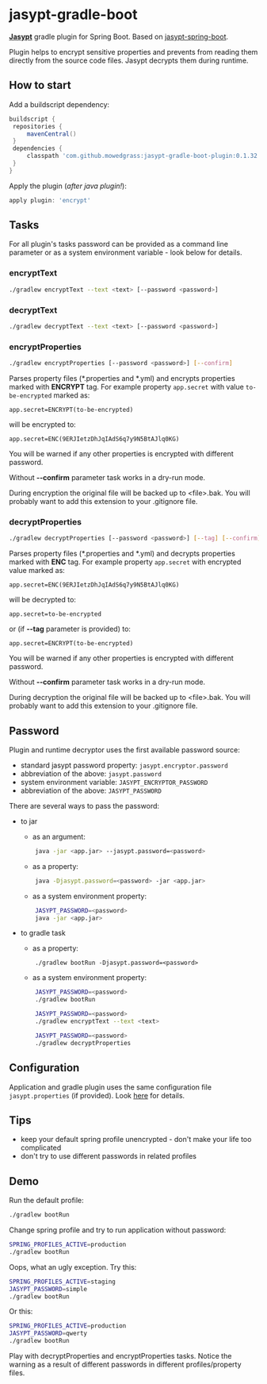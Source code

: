 # jasypt-gradle-boot

**[Jasypt](http://jasypt.org)** gradle plugin for Spring Boot. Based on [jasypt-spring-boot](https://github.com/ulisesbocchio/jasypt-spring-boot).

Plugin helps to encrypt sensitive properties and prevents from reading them directly from the source code files.
Jasypt decrypts them during runtime.

## How to start

Add a buildscript dependency:
```groovy
buildscript {
 repositories {
     mavenCentral()
 }
 dependencies {
     classpath 'com.github.mowedgrass:jasypt-gradle-boot-plugin:0.1.32'
 }
}
```

Apply the plugin (_after java plugin!_):
```groovy
apply plugin: 'encrypt'
```


## Tasks

For all plugin's tasks password can be provided as a command line parameter or as a system environment variable - look below for details.

### encryptText

```bash
./gradlew encryptText --text <text> [--password <password>]
```

### decryptText

```bash
./gradlew decryptText --text <text> [--password <password>]
```

### encryptProperties

```bash
./gradlew encryptProperties [--password <password>] [--confirm]
```

Parses property files (\*.properties and \*.yml) and encrypts properties marked with **ENCRYPT** tag.
For example property `app.secret` with value `to-be-encrypted` marked as:
```properties
app.secret=ENCRYPT(to-be-encrypted)
```
will be encrypted to:
```properties
app.secret=ENC(9ERJIetzDhJqIAdS6q7y9N5BtAJlq0KG)
```

You will be warned if any other properties is encrypted with different password.

Without **--confirm** parameter task works in a dry-run mode.

During encryption the original file will be backed up to \<file\>.bak. You will probably want to add this extension to your .gitignore file.

### decryptProperties

```bash
./gradlew decryptProperties [--password <password>] [--tag] [--confirm]
```

Parses property files (\*.properties and \*.yml) and decrypts properties marked with **ENC** tag.
For example property `app.secret` with encrypted value marked as:
```properties
app.secret=ENC(9ERJIetzDhJqIAdS6q7y9N5BtAJlq0KG)
```
will be decrypted to:
```properties
app.secret=to-be-encrypted
```
or (if **--tag** parameter is provided) to:
```properties
app.secret=ENCRYPT(to-be-encrypted)
```

You will be warned if any other properties is encrypted with different password.

Without **--confirm** parameter task works in a dry-run mode.

During decryption the original file will be backed up to \<file\>.bak. You will probably want to add this extension to your .gitignore file.

## Password

Plugin and runtime decryptor uses the first available password source:

* standard jasypt password property: `jasypt.encryptor.password`
* abbreviation of the above: `jasypt.password`
* system environment variable: `JASYPT_ENCRYPTOR_PASSWORD`
* abbreviation of the above: `JASYPT_PASSWORD`

There are several ways to pass the password:
* to jar
    * as an argument:
    ```bash
        java -jar <app.jar> --jasypt.password=<password>
    ```

    * as a property:
    ```bash
        java -Djasypt.password=<password> -jar <app.jar>
    ```

    * as a system environment property:
    ```bash
        JASYPT_PASSWORD=<password>
        java -jar <app.jar>
    ```

* to gradle task
    * as a property:
    ```
        ./gradlew bootRun -Djasypt.password=<password>
    ```

    * as a system environment property:
    ```bash
        JASYPT_PASSWORD=<password>
        ./gradlew bootRun
    ```
    ```bash
        JASYPT_PASSWORD=<password>
        ./gradlew encryptText --text <text>
    ```
    ```bash
        JASYPT_PASSWORD=<password>
        ./gradlew decryptProperties
    ```


## Configuration

Application and gradle plugin uses the same configuration file `jasypt.properties` (if provided). 
Look [here](https://github.com/ulisesbocchio/jasypt-spring-boot#encryption-configuration) for details.

## Tips

* keep your default spring profile unencrypted - don't make your life too complicated
* don't try to use different passwords in related profiles

## Demo

Run the default profile:
```bash
./gradlew bootRun
```

Change spring profile and try to run application without password:
```bash
SPRING_PROFILES_ACTIVE=production
./gradlew bootRun
```

Oops, what an ugly exception. Try this:
```bash
SPRING_PROFILES_ACTIVE=staging
JASYPT_PASSWORD=simple
./gradlew bootRun
```

Or this:
```bash
SPRING_PROFILES_ACTIVE=production
JASYPT_PASSWORD=qwerty
./gradlew bootRun
```

Play with decryptProperties and encryptProperties tasks. Notice the warning as a result of different passwords in different profiles/property files.
